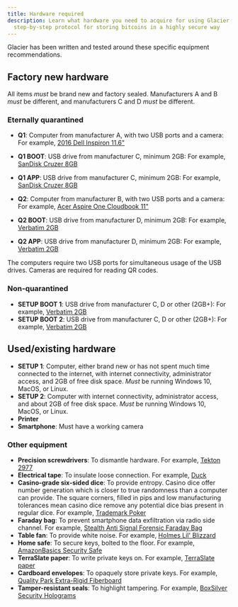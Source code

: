 ```yaml
---
title: Hardware required
description: Learn what hardware you need to acquire for using Glacier, the
  step-by-step protocol for storing bitcoins in a highly secure way
---
```


Glacier has been written and tested around these specific equipment recommendations.

## Factory new hardware

All items *must* be brand new and factory sealed. Manufacturers A and B *must* be
different, and manufacturers C and D *must* be different.

### Eternally quarantined

* **Q1**: Computer from manufacturer A, with two USB ports and a camera: For example,
[2016 Dell Inspiron 11.6"](http://a.co/1E6HEQA)
* **Q1 BOOT**: USB drive from manufacturer C, minimum 2GB: For example, [SanDisk Cruzer 8GB](http://a.co/1Us66ze)
* **Q1 APP**: USB drive from manufacturer C, minimum 2GB: For example, [SanDisk Cruzer 8GB](http://a.co/1Us66ze)

* **Q2**: Computer from manufacturer B, with two USB ports and a camera: For example,
[Acer Aspire One Cloudbook 11"](http://a.co/1ZMSB3Y)
* **Q2 BOOT**: USB drive from manufacturer D, minimum 2GB: For example, [Verbatim 2GB](http://a.co/jdzEf8O)
* **Q2 APP**: USB drive from manufacturer D, minimum 2GB: For example, [Verbatim 2GB](http://a.co/jdzEf8O)

The computers require two USB ports for simultaneous usage of the USB drives. Cameras are
required for reading QR codes.

### Non-quarantined

* **SETUP BOOT 1**: USB drive from manufacturer C, D or other (2GB+): For example, [Verbatim 2GB](http://a.co/jieluaE)
* **SETUP BOOT 2**: USB drive from manufacturer C, D or other (2GB+): For example, [Verbatim 2GB](http://a.co/jieluaE)

## Used/existing hardware

* **SETUP 1**: Computer, either brand new or has not spent much time connected to the internet,
with internet connectivity, administrator access, and 2GB of free disk space. *Must*
be running Windows 10, MacOS, or Linux. 
* **SETUP 2**: Computer with internet connectivity, administrator access, and about
2GB of free disk space. *Must* be running Windows 10, MacOS, or Linux.
* **Printer**
* **Smartphone**: Must have a working camera

### Other equipment

* **Precision screwdrivers**: To dismantle hardware. For example, [Tekton 2977](http://a.co/bbvj16a)
* **Electrical tape**: To insulate loose connection. For example, [Duck](http://a.co/gZZiEdA)
* **Casino-grade six-sided dice**: To provide entropy. Casino dice offer number generation which is closer to true randomness than a computer can provide.
The square corners, filled in pips and low manufacturing tolerances mean casino dice remove
any potential dice bias present in regular dice. For example, [Trademark Poker](http://a.co/ghbdiak)
* **Faraday bag**: To prevent smartphone data exfiltration via radio side channel. For example, [Stealth Anti Signal Forensic Faraday Bag](http://a.co/3wiNPLT)
* **Table fan**: To provide white noise. For example, [Holmes Lil' Blizzard](http://a.co/98PrpMs)
* **Home safe**: To secure keys, bolted to the floor. For example, [AmazonBasics Security Safe](http://a.co/6sRoaPv)
* **TerraSlate paper**: To write private keys on. For example, [TerraSlate paper](http://a.co/7pk5fJN)
* **Cardboard envelopes**: To opaquely store private keys. For example, [Quality Park Extra-Rigid Fiberboard](http://a.co/7jUPLMR)
* **Tamper-resistant seals**: To highlight tampering. For example, [BoxSilver Security Holograms](http://a.co/96KlsAl)